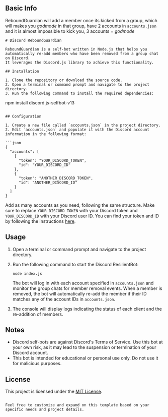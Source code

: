 ## Basic Info
ReboundGuardian will add a member once its kicked from a group,
which will makes you *godmode* in that group,
have 2 accounts in `accounts.json` and it is almost impossible to kick you,
3 accounts = *godmode*

```
# Discord ReboundGuardian

ReboundGuardian is a self-bot written in Node.js that helps you automatically re-add members who have been removed from a group chat on Discord. 
It leverages the Discord.js library to achieve this functionality.

## Installation

1. Clone the repository or download the source code.
2. Open a terminal or command prompt and navigate to the project directory.
3. Run the following command to install the required dependencies:

   ```
   npm install discord.js-selfbot-v13
   ```

## Configuration

1. Create a new file called `accounts.json` in the project directory.
2. Edit `accounts.json` and populate it with the Discord account information in the following format:

   ```json
   {
     "accounts": [
       {
         "token": "YOUR_DISCORD_TOKEN",
         "id": "YOUR_DISCORD_ID"
       },
       {
         "token": "ANOTHER_DISCORD_TOKEN",
         "id": "ANOTHER_DISCORD_ID"
       }
     ]
   }
   ```

   Add as many accounts as you need, following the same structure. Make sure to replace `YOUR_DISCORD_TOKEN` with your Discord token and `YOUR_DISCORD_ID` with your Discord user ID. You can find your token and ID by following the instructions [here](https://www.youtube.com/watch?v=YEgFvgg7ZPI).

## Usage

1. Open a terminal or command prompt and navigate to the project directory.
2. Run the following command to start the Discord ResilientBot:

   ```
   node index.js
   ```

   The bot will log in with each account specified in `accounts.json` and monitor the group chats for member removal events. When a member is removed, the bot will automatically re-add the member if their ID matches any of the account IDs in `accounts.json`.

3. The console will display logs indicating the status of each client and the re-addition of members.

## Notes

- Discord self-bots are against Discord's Terms of Service. Use this bot at your own risk, as it may lead to the suspension or termination of your Discord account.
- This bot is intended for educational or personal use only. Do not use it for malicious purposes.

## License

This project is licensed under the [MIT License](LICENSE).
```

Feel free to customize and expand on this template based on your specific needs and project details.
